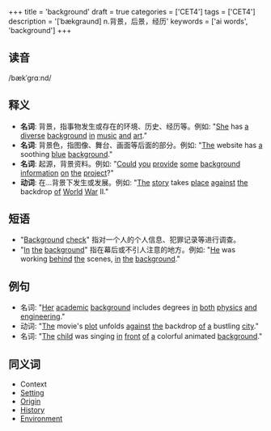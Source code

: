 +++
title = 'background'
draft = true
categories = ['CET4']
tags = ['CET4']
description = '[ˈbækgraund] n.背景，后景，经历'
keywords = ['ai words', 'background']
+++

## 读音
/bækˈɡrɑːnd/

## 释义
- **名词**: 背景，指事物发生或存在的环境、历史、经历等。例如: "[She](/zh/post/she/) has [a](/zh/post/a/) [diverse](/zh/post/diverse/) [background](/zh/post/background/) [in](/zh/post/in/) [music](/zh/post/music/) [and](/zh/post/and/) [art](/zh/post/art/)."
- **名词**: 背景色，指图像、舞台、画面等后面的部分。例如: "[The](/zh/post/the/) website has [a](/zh/post/a/) soothing [blue](/zh/post/blue/) [background](/zh/post/background/)."
- **名词**: 起源，背景资料。例如: "[Could](/zh/post/could/) [you](/zh/post/you/) [provide](/zh/post/provide/) [some](/zh/post/some/) [background](/zh/post/background/) [information](/zh/post/information/) [on](/zh/post/on/) [the](/zh/post/the/) [project](/zh/post/project/)?"
- **动词**: 在…背景下发生或发展。例如: "[The](/zh/post/the/) [story](/zh/post/story/) takes [place](/zh/post/place/) [against](/zh/post/against/) [the](/zh/post/the/) backdrop [of](/zh/post/of/) [World](/zh/post/world/) [War](/zh/post/war/) II."

## 短语
- "[Background](/zh/post/background/) [check](/zh/post/check/)" 指对一个人的个人信息、犯罪记录等进行调查。
- "[In](/zh/post/in/) [the](/zh/post/the/) [background](/zh/post/background/)" 指在幕后或不引人注意的地方。例如: "[He](/zh/post/he/) was working [behind](/zh/post/behind/) [the](/zh/post/the/) scenes, [in](/zh/post/in/) [the](/zh/post/the/) [background](/zh/post/background/)."

## 例句
- 名词: "[Her](/zh/post/her/) [academic](/zh/post/academic/) [background](/zh/post/background/) includes degrees [in](/zh/post/in/) [both](/zh/post/both/) [physics](/zh/post/physics/) [and](/zh/post/and/) [engineering](/zh/post/engineering/)."
- 动词: "[The](/zh/post/the/) movie's [plot](/zh/post/plot/) unfolds [against](/zh/post/against/) [the](/zh/post/the/) backdrop [of](/zh/post/of/) [a](/zh/post/a/) bustling [city](/zh/post/city/)."
- 名词: "[The](/zh/post/the/) [child](/zh/post/child/) was singing [in](/zh/post/in/) [front](/zh/post/front/) [of](/zh/post/of/) [a](/zh/post/a/) colorful animated [background](/zh/post/background/)."

## 同义词
- Context
- [Setting](/zh/post/setting/)
- [Origin](/zh/post/origin/)
- [History](/zh/post/history/)
- [Environment](/zh/post/environment/)
